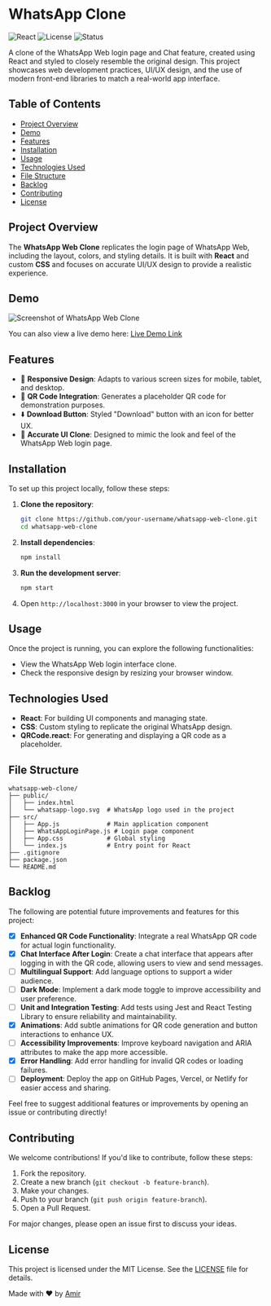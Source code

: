 # WhatsApp Clone

![React](https://img.shields.io/badge/React-18.2.0-blue)
![License](https://img.shields.io/badge/License-MIT-green)
![Status](https://img.shields.io/badge/Status-Complete-brightgreen)

A clone of the WhatsApp Web login page and Chat feature, created using React and styled to closely resemble the original design. This project showcases web development practices, UI/UX design, and the use of modern front-end libraries to match a real-world app interface.

## Table of Contents

- [Project Overview](#project-overview)
- [Demo](#demo)
- [Features](#features)
- [Installation](#installation)
- [Usage](#usage)
- [Technologies Used](#technologies-used)
- [File Structure](#file-structure)
- [Backlog](#backlog)
- [Contributing](#contributing)
- [License](#license)

## Project Overview

The **WhatsApp Web Clone** replicates the login page of WhatsApp Web, including the layout, colors, and styling details. It is built with **React** and custom **CSS** and focuses on accurate UI/UX design to provide a realistic experience.

## Demo

![Screenshot of WhatsApp Web Clone](https://github.com/AmirHaytham/whatsapp-login-page/blob/main/screenshots/Login.png)

You can also view a live demo here: [Live Demo Link](https://your-demo-link.com)

## Features

- 📱 **Responsive Design**: Adapts to various screen sizes for mobile, tablet, and desktop.
- 📸 **QR Code Integration**: Generates a placeholder QR code for demonstration purposes.
- ⬇️ **Download Button**: Styled "Download" button with an icon for better UX.
- 🎨 **Accurate UI Clone**: Designed to mimic the look and feel of the WhatsApp Web login page.

## Installation

To set up this project locally, follow these steps:

1. **Clone the repository**:
   ```bash
   git clone https://github.com/your-username/whatsapp-web-clone.git
   cd whatsapp-web-clone
   ```

2. **Install dependencies**:
   ```bash
   npm install
   ```

3. **Run the development server**:
   ```bash
   npm start
   ```

4. Open `http://localhost:3000` in your browser to view the project.

## Usage

Once the project is running, you can explore the following functionalities:

- View the WhatsApp Web login interface clone.
- Check the responsive design by resizing your browser window.

## Technologies Used

- **React**: For building UI components and managing state.
- **CSS**: Custom styling to replicate the original WhatsApp design.
- **QRCode.react**: For generating and displaying a QR code as a placeholder.

## File Structure

```
whatsapp-web-clone/
├── public/
│   ├── index.html
│   └── whatsapp-logo.svg  # WhatsApp logo used in the project
├── src/
│   ├── App.js             # Main application component
│   ├── WhatsAppLoginPage.js # Login page component
│   ├── App.css            # Global styling
│   └── index.js           # Entry point for React
├── .gitignore
├── package.json
└── README.md
```
## Backlog

The following are potential future improvements and features for this project:

- [x] **Enhanced QR Code Functionality**: Integrate a real WhatsApp QR code for actual login functionality.
- [x] **Chat Interface After Login**: Create a chat interface that appears after logging in with the QR code, allowing users to view and send messages.
- [ ] **Multilingual Support**: Add language options to support a wider audience.
- [ ] **Dark Mode**: Implement a dark mode toggle to improve accessibility and user preference.
- [ ] **Unit and Integration Testing**: Add tests using Jest and React Testing Library to ensure reliability and maintainability.
- [x] **Animations**: Add subtle animations for QR code generation and button interactions to enhance UX.
- [ ] **Accessibility Improvements**: Improve keyboard navigation and ARIA attributes to make the app more accessible.
- [x] **Error Handling**: Add error handling for invalid QR codes or loading failures.
- [ ] **Deployment**: Deploy the app on GitHub Pages, Vercel, or Netlify for easier access and sharing.

Feel free to suggest additional features or improvements by opening an issue or contributing directly!

## Contributing

We welcome contributions! If you'd like to contribute, follow these steps:

1. Fork the repository.
2. Create a new branch (`git checkout -b feature-branch`).
3. Make your changes.
4. Push to your branch (`git push origin feature-branch`).
5. Open a Pull Request.

For major changes, please open an issue first to discuss your ideas.

## License

This project is licensed under the MIT License. See the [LICENSE](LICENSE) file for details.

Made with ❤️ by [Amir](https://github.com/AmirHaytham)
